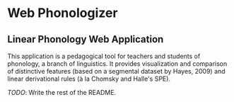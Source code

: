 # Web Phonologizer #
## Linear Phonology Web Application ##

This application is a pedagogical tool for teachers and students of phonology, a branch of linguistics. It provides visualization and comparison of distinctive features (based on a segmental dataset by Hayes, 2009) and linear derivational rules (à la Chomsky and Halle's SPE).

*TODO*: Write the rest of the README.